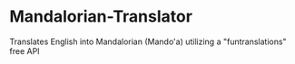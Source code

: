 # Mandalorian-Translator
Translates English into Mandalorian (Mando'a) utilizing a "funtranslations" free API
